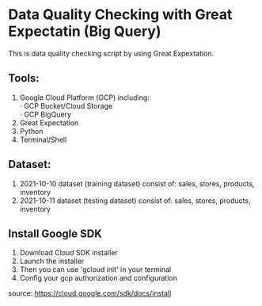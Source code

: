 # Data Quality Checking with Great Expectatin (Big Query)

This is data quality checking script by using Great Expextation.

## Tools:
1. Google Cloud Platform (GCP) including: <br />
  · GCP Bucket/Cloud Storage <br />
  · GCP BigQuery <br />
2. Great Expectation
4. Python
5. Terminal/Shell


## Dataset:
1. 2021-10-10 dataset (training dataset) consist of: sales, stores, products, inventory
2. 2021-10-11 dataset (testing dataset) consist of: sales, stores, products, inventory

## Install Google SDK
1. Download Cloud SDK installer
2. Launch the installer
3. Then you can use 'gcloud init' in your terminal 
4. Config your gcp authorization and configuration

source: https://cloud.google.com/sdk/docs/install
